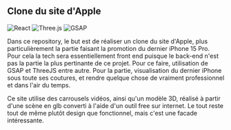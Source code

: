 ## Clone du site d'Apple

![React](https://img.shields.io/badge/React-20232A?style=for-the-badge&logo=react&logoColor=61DAFB)
![Three.js](https://img.shields.io/badge/Three.js-000000?style=for-the-badge&logo=three.js&logoColor=white)
![GSAP](https://img.shields.io/badge/GSAP-88CE02?style=for-the-badge&logo=greensock&logoColor=white)




Dans ce repository, le but est de réaliser un clone du site d'Apple, plus particulièrement la partie faisant la promotion du dernier iPhone 15 Pro.
Pour cela la tech sera essentiellement front end puisque le back-end n'est pas la partie la plus pertinante de ce projet. Pour ce faire, utilisation de GSAP et ThreeJS entre autre. Pour la partie, visualisation du dernier iPhone sous toute ses coutures, et rendre quelque chose de vraiment professionnel et dans l'air du temps.


Ce site utilise des carrousels vidéos, ainsi qu'un modèle 3D, réalisé à partir d'une scène en glb converti à l'aide d'un outil free sur internet. Le tout reste tout de même plutôt design que fonctionnel, mais c'est une facade intéressante.